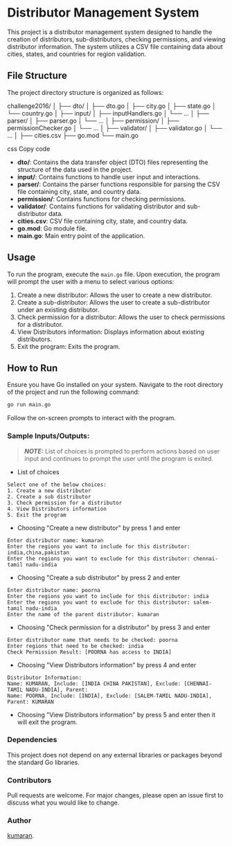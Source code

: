 # Distributor Management System

This project is a distributor management system designed to handle the creation of distributors, sub-distributors, checking permissions, and viewing distributor information. The system utilizes a CSV file containing data about cities, states, and countries for region validation.

## File Structure

The project directory structure is organized as follows:

challenge2016/
│
├── dto/
│ ├── dto.go
│ ├── city.go
│ ├── state.go
│ └── country.go
│
├── input/
│ ├── inputHandlers.go
│ └── ...
│
├── parser/
│ ├── parser.go
│ └── ...
│
├── permission/
│ ├── permissionChecker.go
│ └── ...
│
├── validator/
│ ├── validator.go
│ └── ...
│
├── cities.csv
├── go.mod
└── main.go

css
Copy code

- **dto/**: Contains the data transfer object (DTO) files representing the structure of the data used in the project.
- **input/**: Contains functions to handle user input and interactions.
- **parser/**: Contains the parser functions responsible for parsing the CSV file containing city, state, and country data.
- **permission/**: Contains functions for checking permissions.
- **validator/**: Contains functions for validating distributor and sub-distributor data.
- **cities.csv**: CSV file containing city, state, and country data.
- **go.mod**: Go module file.
- **main.go**: Main entry point of the application.

## Usage

To run the program, execute the `main.go` file. Upon execution, the program will prompt the user with a menu to select various options:

1. Create a new distributor: Allows the user to create a new distributor.
2. Create a sub-distributor: Allows the user to create a sub-distributor under an existing distributor.
3. Check permission for a distributor: Allows the user to check permissions for a distributor.
4. View Distributors information: Displays information about existing distributors.
5. Exit the program: Exits the program.

## How to Run
Ensure you have Go installed on your system. Navigate to the root directory of the project and run the following command:

```bash
go run main.go
```
Follow the on-screen prompts to interact with the program.

### Sample Inputs/Outputs:
> **_NOTE:_**  List of choices is prompted to perform actions based on user input and continues to prompt the user until the program is exited.
- List of choices
```
Select one of the below choices:
1. Create a new distributor
2. Create a sub distributor
3. Check permission for a distributor
4. View Distributors information     
5. Exit the program
```

- Choosing "Create a new distributor" by press 1 and enter

```
Enter distributor name: kumaran
Enter the regions you want to include for this distributor: india,china,pakistan
Enter the regions you want to exclude for this distributor: chennai-tamil nadu-india
```

- Choosing "Create a sub distributor" by press 2 and enter

```
Enter distributor name: poorna
Enter the regions you want to include for this distributor: india
Enter the regions you want to exclude for this distributor: salem-tamil nadu-india
Enter the name of the parent distributor: kumaran
```

- Choosing "Check permission for a distributor" by press 3 and enter

```
Enter distributor name that needs to be checked: poorna
Enter regions that need to be checked: india
Check Permission Result: [POORNA has access to INDIA]
```

- Choosing "View Distributors information" by press 4 and enter

```
Distributor Information:
Name: KUMARAN, Include: [INDIA CHINA PAKISTAN], Exclude: [CHENNAI-TAMIL NADU-INDIA], Parent:
Name: POORNA, Include: [INDIA], Exclude: [SALEM-TAMIL NADU-INDIA], Parent: KUMARAN
```

- Choosing "View Distributors information" by press 5 and enter then it will exit the program.

### Dependencies
This project does not depend on any external libraries or packages beyond the standard Go libraries.

### Contributors
Pull requests are welcome. For major changes, please open an issue first
to discuss what you would like to change.

### Author

[kumaran](https://github.com/kumaranElavazhagn).